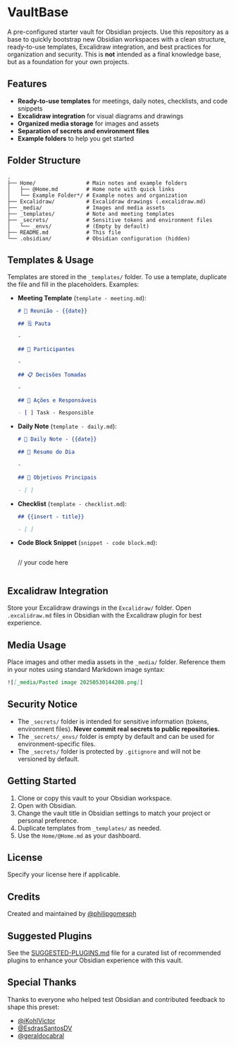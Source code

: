 # VaultBase

A pre-configured starter vault for Obsidian projects. Use this repository as a base to quickly bootstrap new Obsidian workspaces with a clean structure, ready-to-use templates, Excalidraw integration, and best practices for organization and security. This is **not** intended as a final knowledge base, but as a foundation for your own projects.

## Features

- **Ready-to-use templates** for meetings, daily notes, checklists, and code snippets
- **Excalidraw integration** for visual diagrams and drawings
- **Organized media storage** for images and assets
- **Separation of secrets and environment files**
- **Example folders** to help you get started

## Folder Structure

```
.
├── Home/                # Main notes and example folders
│   ├── @Home.md         # Home note with quick links
│   └── Example Folder*/ # Example notes and organization
├── Excalidraw/          # Excalidraw drawings (.excalidraw.md)
├── _media/              # Images and media assets
├── _templates/          # Note and meeting templates
├── _secrets/            # Sensitive tokens and environment files
│   └── _envs/           # (Empty by default)
├── README.md            # This file
└── .obsidian/           # Obsidian configuration (hidden)
```

## Templates & Usage

Templates are stored in the `_templates/` folder. To use a template, duplicate the file and fill in the placeholders. Examples:

- **Meeting Template** (`template - meeting.md`):

  ```markdown
  # 🤝 Reunião - {{date}}

  ## 🗒️ Pauta

  -

  ## 👥 Participantes

  -

  ## 📋 Decisões Tomadas

  -

  ## 📝 Ações e Responsáveis

  - [ ] Task - Responsible
  ```

- **Daily Note** (`template - daily.md`):

  ```markdown
  # 📅 Daily Note - {{date}}

  ## 📝 Resumo do Dia

  -

  ## 🎯 Objetivos Principais

  - [ ]
  ```

- **Checklist** (`template - checklist.md`):

  ```markdown
  ## {{insert - title}}

  - [ ]
  ```

- **Code Block Snippet** (`snippet - code block.md`):

  ```markdown

  ```

  // your code here

  ```

  ```

## Excalidraw Integration

Store your Excalidraw drawings in the `Excalidraw/` folder. Open `.excalidraw.md` files in Obsidian with the Excalidraw plugin for best experience.

## Media Usage

Place images and other media assets in the `_media/` folder. Reference them in your notes using standard Markdown image syntax:

```markdown
![[_media/Pasted image 20250530144208.png]]
```

## Security Notice

- The `_secrets/` folder is intended for sensitive information (tokens, environment files). **Never commit real secrets to public repositories.**
- The `_secrets/_envs/` folder is empty by default and can be used for environment-specific files.
- The `_secrets/` folder is protected by `.gitignore` and will not be versioned by default.

## Getting Started

1. Clone or copy this vault to your Obsidian workspace.
2. Open with Obsidian.
3. Change the vault title in Obsidian settings to match your project or personal preference.
4. Duplicate templates from `_templates/` as needed.
5. Use the `Home/@Home.md` as your dashboard.

## License

Specify your license here if applicable.

## Credits

Created and maintained by [@philipgomesph](https://github.com/philipgomesph)

## Suggested Plugins

See the [SUGGESTED-PLUGINS.md](./SUGGESTED-PLUGINS.md) file for a curated list of recommended plugins to enhance your Obsidian experience with this vault.

## Special Thanks

Thanks to everyone who helped test Obsidian and contributed feedback to shape this preset:

- [@iKohlVictor](https://github.com/iKohlVictor)
- [@EsdrasSantosDV](https://github.com/EsdrasSantosDV)
- [@geraldocabral](https://github.com/geraldocabral)
